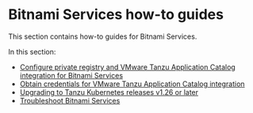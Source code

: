 # Bitnami Services how-to guides

This section contains how-to guides for Bitnami Services.

In this section:

- [Configure private registry and VMware Tanzu Application Catalog integration for Bitnami Services](configure-private-reg-integration.hbs.md)
- [Obtain credentials for VMware Tanzu Application Catalog integration](obtain-credentials-for-vac-integration.hbs.md)
- [Upgrading to Tanzu Kubernetes releases v1.26 or later](upgrading-tkr.hbs.md)
- [Troubleshoot Bitnami Services](troubleshooting.hbs.md)
